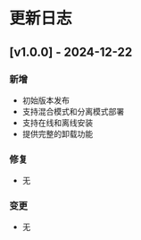 # 更新日志

## [v1.0.0] - 2024-12-22

### 新增
- 初始版本发布
- 支持混合模式和分离模式部署
- 支持在线和离线安装
- 提供完整的卸载功能

### 修复
- 无

### 变更
- 无 